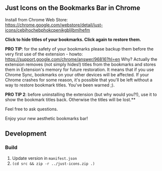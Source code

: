 Just Icons on the Bookmarks Bar in Chrome
----------------------------------------

Install from Chrome Web Store: https://chrome.google.com/webstore/detail/just-icons/cebjhochebphokcpenikgbljlbmlhefm

**Click to hide titles of your bookmarks. Click again to restore them.**

**PRO TIP**: for the safety of your bookmarks please backup them before the very first use of the extension -
howto: https://support.google.com/chrome/answer/96816?hl=en
Why? Actually the extension removes (not simply hides!) titles from the bookmarks and stores them in Extension's memory for
future restoration. It means that if you use Chrome Sync, bookmarks on your other devices will be affected. If your Chrome
crashes for some reason, it's possible that you'll be left without a way to restore bookmark titles. You've been warned ;).

**PRO TIP 2**: before uninstalling the extension (but why would you?!), use it to show the bookmark titles back. Otherwise the
titles will be lost.**

Feel free to ask questions.

Enjoy your new aesthetic bookmarks bar!

## Development

### Build

1. Update version in `manifest.json`
1. `(cd src && zip -r ../just-icons.zip .)`
